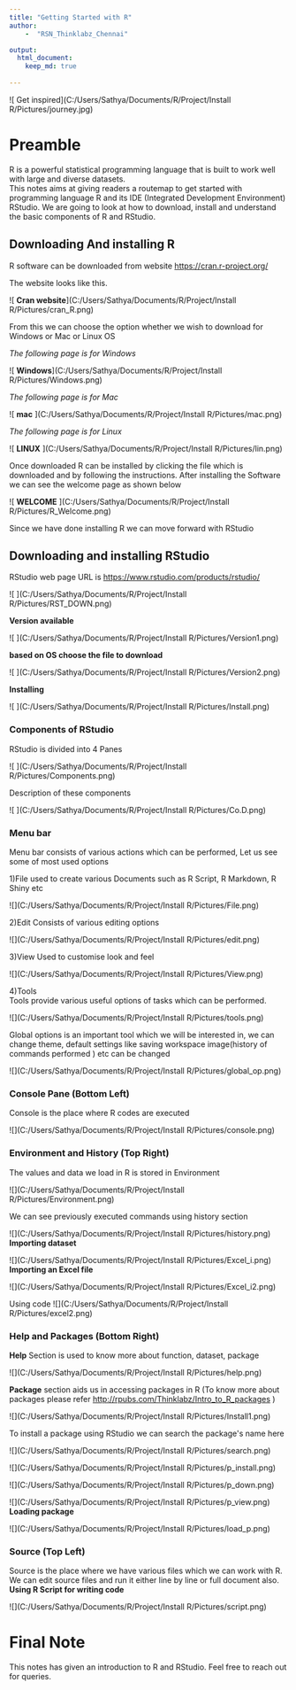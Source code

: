 ```yaml
---
title: "Getting Started with R"
author:    
    -  "RSN_Thinklabz_Chennai"

output:
  html_document:
    keep_md: true
    
---
```









![ Get inspired](C:/Users/Sathya/Documents/R/Project/Install R/Pictures/journey.jpg)


# Preamble 
R is a powerful statistical programming language that is built to work well with large and diverse datasets.   
This notes aims at giving readers a routemap to get started with programming language R and its IDE (Integrated Development Environment) RStudio. We are going to look at how to download, install and understand the basic components of R and RStudio.
 
 
## Downloading And installing R
R software can be downloaded from website  https://cran.r-project.org/
   
The website looks like this. 

![ **Cran website**](C:/Users/Sathya/Documents/R/Project/Install R/Pictures/cran_R.png)

 
   
From this we can  choose the option whether we wish to download for Windows or Mac or Linux OS

*The following page is for Windows*

 ![ **Windows**](C:/Users/Sathya/Documents/R/Project/Install R/Pictures/Windows.png)
   
   
*The following page is for Mac* 

 ![ **mac** ](C:/Users/Sathya/Documents/R/Project/Install R/Pictures/mac.png)
    
        
*The following page is for Linux*  

 ![ **LINUX** ](C:/Users/Sathya/Documents/R/Project/Install R/Pictures/lin.png)
    
    
Once downloaded R can be installed by clicking the file which is downloaded and by following the instructions. After installing the Software we can see the welcome page as shown below

![ **WELCOME** ](C:/Users/Sathya/Documents/R/Project/Install R/Pictures/R_Welcome.png)
    
Since we have done installing R we can move forward with RStudio

## Downloading and installing RStudio

RStudio web page URL is https://www.rstudio.com/products/rstudio/ 


![ ](C:/Users/Sathya/Documents/R/Project/Install R/Pictures/RST_DOWN.png)

**Version available**


![ ](C:/Users/Sathya/Documents/R/Project/Install R/Pictures/Version1.png)  

**based on OS choose the file to download**


![ ](C:/Users/Sathya/Documents/R/Project/Install R/Pictures/Version2.png)

**Installing**

![ ](C:/Users/Sathya/Documents/R/Project/Install R/Pictures/Install.png)

### Components of RStudio   
RStudio is divided into 4 Panes

![ ](C:/Users/Sathya/Documents/R/Project/Install R/Pictures/Components.png)

Description of these components


![ ](C:/Users/Sathya/Documents/R/Project/Install R/Pictures/Co.D.png)

### Menu bar
Menu bar consists of various actions which can be performed, Let us see some of most used options
   
   1)File
   used to create various Documents such as R Script, R Markdown, R Shiny etc
   
![](C:/Users/Sathya/Documents/R/Project/Install R/Pictures/File.png)
   
   2)Edit
   Consists of various editing options


![](C:/Users/Sathya/Documents/R/Project/Install R/Pictures/edit.png)

   3)View
   Used to customise look and feel


![](C:/Users/Sathya/Documents/R/Project/Install R/Pictures/View.png)  
   
   4)Tools    
   Tools provide various useful options of tasks which can be performed.   

![](C:/Users/Sathya/Documents/R/Project/Install R/Pictures/tools.png)  
   
   Global options is an important tool which we will be interested in, we can change theme, default settings like saving workspace image(history of commands performed ) etc can be changed 
   

![](C:/Users/Sathya/Documents/R/Project/Install R/Pictures/global_op.png) 

### Console Pane (Bottom Left)
Console is the place where R codes are executed 

![](C:/Users/Sathya/Documents/R/Project/Install R/Pictures/console.png)


### Environment and History (Top Right)

The values and data we load in R is stored in Environment

 
![](C:/Users/Sathya/Documents/R/Project/Install R/Pictures/Environment.png)

We can see previously executed commands using history section
 
![](C:/Users/Sathya/Documents/R/Project/Install R/Pictures/history.png)
**Importing dataset**

 
![](C:/Users/Sathya/Documents/R/Project/Install R/Pictures/Excel_i.png)
**Importing an Excel file**


![](C:/Users/Sathya/Documents/R/Project/Install R/Pictures/Excel_i2.png)

Using code
![](C:/Users/Sathya/Documents/R/Project/Install R/Pictures/excel2.png)


### Help and Packages (Bottom Right) 

**Help** Section is used to know more about function, dataset, package

![](C:/Users/Sathya/Documents/R/Project/Install R/Pictures/help.png)

**Package** section aids us in accessing packages in R (To know more about packages please refer http://rpubs.com/Thinklabz/Intro_to_R_packages )


![](C:/Users/Sathya/Documents/R/Project/Install R/Pictures/Install1.png)

To install a package using RStudio we can search the package's name here


![](C:/Users/Sathya/Documents/R/Project/Install R/Pictures/search.png)



![](C:/Users/Sathya/Documents/R/Project/Install R/Pictures/p_install.png)
 
![](C:/Users/Sathya/Documents/R/Project/Install R/Pictures/p_down.png)
 
![](C:/Users/Sathya/Documents/R/Project/Install R/Pictures/p_view.png)
**Loading package**

![](C:/Users/Sathya/Documents/R/Project/Install R/Pictures/load_p.png)


### Source (Top Left)
Source is the place where we have various files which we can work with R. We can edit source files and run it either line by line or full document also.  
**Using R Script for writing code**


![](C:/Users/Sathya/Documents/R/Project/Install R/Pictures/script.png)

# Final Note
This notes has given an introduction to R and RStudio. Feel free to reach out for queries.


